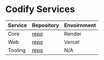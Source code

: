 # Codify Services

| Service  | Repository | Envoirnment |
| -------- | ---------- | ----------- |
| Core     | [repo](https://github.com/codify-sh/core) | Render |
| Web | [repo](https://github.com/codify-sh/web) | Vercel |
| Tooling | [repo](https://github.com/codify-sh/tooling) | N/A |
